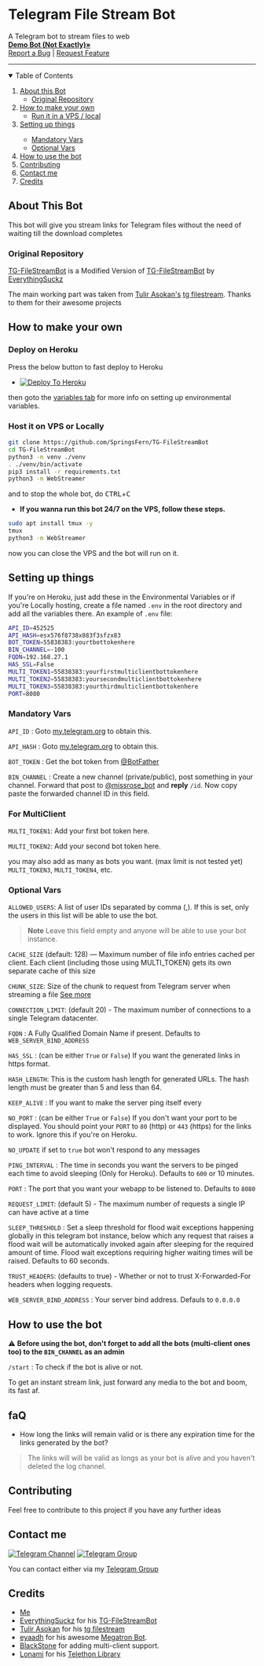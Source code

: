 <h1>Telegram File Stream Bot</h3>
  <p>
    A Telegram bot to stream files to web<br/>
    <a href="https://telegram.dog/DirectLinkGenerator_Bot"><strong>Demo Bot (Not Exactly)»</strong></a>
    <br />
    <a href="https://github.com/DeekshithSH/FileStreamBot/issues">Report a Bug</a>
    |
    <a href="https://github.com/DeekshithSH/FileStreamBot/issues">Request Feature</a>
  </p>
</p>

<hr>

<details open="open">
  <summary>Table of Contents</summary>
  <ol>
    <li>
      <a href="#about-this-bot">About this Bot</a>
      <ul>
        <li><a href="#original-repository">Original Repository</a></li>
      </ul>
    </li>
    <li>
      <a href="#how-to-make-your-own">How to make your own</a>
      <ul>
        <li><a href="#host-it-on-vps-or-locally">Run it in a VPS / local</a></li>
      </ul>
    </li>
    <li><a href="#setting-up-things">Setting up things</a></li>
    <ul>
      <li><a href="#mandatory-vars">Mandatory Vars</a></li>
      <li><a href="#optional-vars">Optional Vars</a></li>
    </ul>
    <li><a href="#how-to-use-the-bot">How to use the bot</a></li>
    <li><a href="#contributing">Contributing</a></li>
    <li><a href="#contact-me">Contact me</a></li>
    <li><a href="#credits">Credits</a></li>
  </ol>
</details>

## About This Bot
<p>
    This bot will give you stream links for Telegram files without the need of waiting till the download completes
</p>

### Original Repository
[TG-FileStreamBot](https://github.com/SpringsFern/TG-FileStreamBot) is a Modified Version of [TG-FileStreamBot](https://github.com/EverythingSuckz/TG-FileStreamBot) by [EverythingSuckz](https://github.com/EverythingSuckz/)

The main working part was taken from [Tulir Asokan's](https://github.com/tulir) [tg filestream](https://bit.ly/tg-stream). Thanks to them for their awesome projects

## How to make your own

<!-- Host the bot on VPS or Locally -->

### Deploy on Heroku

Press the below button to fast deploy to Heroku

- [![Deploy To Heroku](https://www.herokucdn.com/deploy/button.svg)](https://heroku.com/deploy)

then goto the <a href="#mandatory-vars">variables tab</a> for more info on setting up environmental variables.

### Host it on VPS or Locally

```sh
git clone https://github.com/SpringsFern/TG-FileStreamBot
cd TG-FileStreamBot
python3 -m venv ./venv
. ./venv/bin/activate
pip3 install -r requirements.txt
python3 -m WebStreamer
```

and to stop the whole bot,
 do <kbd>CTRL</kbd>+<kbd>C</kbd>

- **If you wanna run this bot 24/7 on the VPS, follow these steps.**
```sh
sudo apt install tmux -y
tmux
python3 -m WebStreamer
```

now you can close the VPS and the bot will run on it.

## Setting up things

If you're on Heroku, just add these in the Environmental Variables
or if you're Locally hosting, create a file named `.env` in the root directory and add all the variables there.
An example of `.env` file:

```sh
API_ID=452525
API_HASH=esx576f8738x883f3sfzx83
BOT_TOKEN=55838383:yourtbottokenhere
BIN_CHANNEL=-100
FQDN=192.168.27.1
HAS_SSL=False
MULTI_TOKEN1=55838383:yourfirstmulticlientbottokenhere
MULTI_TOKEN2=55838383:yoursecondmulticlientbottokenhere
MULTI_TOKEN3=55838383:yourthirdmulticlientbottokenhere
PORT=8080
```

### Mandatory Vars

`API_ID` : Goto [my.telegram.org](https://my.telegram.org) to obtain this.

`API_HASH` : Goto [my.telegram.org](https://my.telegram.org) to obtain this.

`BOT_TOKEN` : Get the bot token from [@BotFather](https://telegram.dog/BotFather)

`BIN_CHANNEL` : Create a new channel (private/public), post something in your channel. Forward that post to [@missrose_bot](https://telegram.dog/MissRose_bot) and **reply** `/id`. Now copy paste the forwarded channel ID in this field. 

### For MultiClient

`MULTI_TOKEN1`: Add your first bot token here.

`MULTI_TOKEN2`: Add your second bot token here.

you may also add as many as bots you want. (max limit is not tested yet)
`MULTI_TOKEN3`, `MULTI_TOKEN4`, etc.



### Optional Vars

`ALLOWED_USERS`:  A list of user IDs separated by comma (,). If this is set, only the users in this list will be able to use the bot.

> **Note**
> Leave this field empty and anyone will be able to use your bot instance.

`CACHE_SIZE` (default: 128) — Maximum number of file info entries cached per client. Each client (including those using MULTI_TOKEN) gets its own separate cache of this size

`CHUNK_SIZE`: Size of the chunk to request from Telegram server when streaming a file [See more](https://core.telegram.org/api/files#downloading-files)

`CONNECTION_LIMIT`:  (default 20) - The maximum number of connections to a single Telegram datacenter.

`FQDN` :  A Fully Qualified Domain Name if present. Defaults to `WEB_SERVER_BIND_ADDRESS`

`HAS_SSL` : (can be either `True` or `False`) If you want the generated links in https format.

`HASH_LENGTH`: This is the custom hash length for generated URLs. The hash length must be greater than 5 and less than 64.

`KEEP_ALIVE` : If you want to make the server ping itself every

`NO_PORT` : (can be either `True` or `False`) If you don't want your port to be displayed. You should point your `PORT` to `80` (http) or `443` (https) for the links to work. Ignore this if you're on Heroku.

`NO_UPDATE` if set to `true` bot won't respond to any messages

`PING_INTERVAL` : The time in seconds you want the servers to be pinged each time to avoid sleeping (Only for Heroku). Defaults to `600` or 10 minutes.

`PORT` : The port that you want your webapp to be listened to. Defaults to `8080`

`REQUEST_LIMIT`: (default 5) - The maximum number of requests a single IP can have active at a time

`SLEEP_THRESHOLD` : Set a sleep threshold for flood wait exceptions happening globally in this telegram bot instance, below which any request that raises a flood wait will be automatically invoked again after sleeping for the required amount of time. Flood wait exceptions requiring higher waiting times will be raised. Defaults to 60 seconds.

`TRUST_HEADERS`: (defaults to true) - Whether or not to trust X-Forwarded-For headers when logging requests.

`WEB_SERVER_BIND_ADDRESS` : Your server bind address. Defauls to `0.0.0.0`

## How to use the bot

:warning: **Before using the  bot, don't forget to add all the bots (multi-client ones too) to the `BIN_CHANNEL` as an admin**
 
`/start` : To check if the bot is alive or not.

To get an instant stream link, just forward any media to the bot and boom, its fast af.

## faQ

- How long the links will remain valid or is there any expiration time for the links generated by the bot?
> The links will will be valid as longs as your bot is alive and you haven't deleted the log channel.

## Contributing

Feel free to contribute to this project if you have any further ideas

## Contact me

[![Telegram Channel](https://img.shields.io/static/v1?label=Join&message=Telegram%20Channel&color=blueviolet&style=for-the-badge&logo=telegram&logoColor=violet)](https://xn--r1a.click/SpringsFern)
[![Telegram Group](https://img.shields.io/static/v1?label=Join&message=Telegram%20Group&color=blueviolet&style=for-the-badge&logo=telegram&logoColor=violet)](https://xn--r1a.click/AWeirdString)

You can contact either via my [Telegram Group](https://xn--r1a.click/AWeirdString)


## Credits

- [Me](https://github.com/DeekshithSH)
- [EverythingSuckz](https://github.com/EverythingSuckz) for his [TG-FileStreamBot](https://github.com/EverythingSuckz/TG-FileStreamBot)
- [Tulir Asokan](https://github.com/tulir) for his [tg filestream](bit.ly/tg-stream)
- [eyaadh](https://github.com/eyaadh) for his awesome [Megatron Bot](https://github.com/eyaadh/megadlbot_oss).
- [BlackStone](https://github.com/eyMarv) for adding multi-client support.
- [Lonami](https://github.com/Lonami) for his [Telethon Library](https://github.com/LonamiWebs/Telethon)
